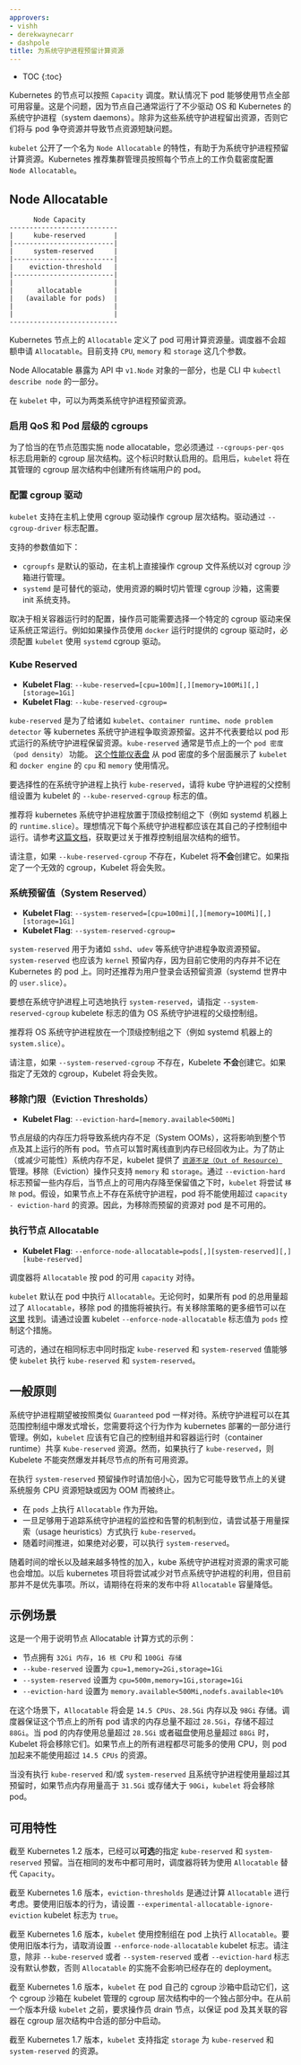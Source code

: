```yaml
---
approvers:
- vishh
- derekwaynecarr
- dashpole
title: 为系统守护进程预留计算资源
---
```

<!--

---
approvers:
- vishh
- derekwaynecarr
- dashpole
  title: Reserve Compute Resources for System Daemons
---

-->

* TOC
{:toc}

<!--
Kubernetes nodes can be scheduled to `Capacity`. Pods can consume all the
available capacity on a node by default. This is an issue because nodes
typically run quite a few system daemons that power the OS and Kubernetes
itself. Unless resources are set aside for these system daemons, pods and system
daemons compete for resources and lead to resource starvation issues on the
node.
-->
Kubernetes 的节点可以按照 `Capacity` 调度。默认情况下 pod 能够使用节点全部可用容量。这是个问题，因为节点自己通常运行了不少驱动 OS 和 Kubernetes 的系统守护进程（system daemons）。除非为这些系统守护进程留出资源，否则它们将与 pod 争夺资源并导致节点资源短缺问题。

<!--
The `kubelet` exposes a feature named `Node Allocatable` that helps to reserve
compute resources for system daemons. Kubernetes recommends cluster
administrators to configure `Node Allocatable` based on their workload density
on each node.
-->
`kubelet` 公开了一个名为 `Node Allocatable` 的特性，有助于为系统守护进程预留计算资源。Kubernetes 推荐集群管理员按照每个节点上的工作负载密度配置 `Node Allocatable`。

<!--
## Node Allocatable
-->
## Node Allocatable

```text
      Node Capacity
---------------------------
|     kube-reserved       |
|-------------------------|
|     system-reserved     |
|-------------------------|
|    eviction-threshold   |
|-------------------------|
|                         |
|      allocatable        |
|   (available for pods)  |
|                         |
|                         |
---------------------------
```

<!--
`Allocatable` on a Kubernetes node is defined as the amount of compute resources
that are available for pods. The scheduler does not over-subscribe
`Allocatable`. `CPU`, `memory` and `storage` are supported as of now.
-->
Kubernetes 节点上的 `Allocatable` 定义了 pod 可用计算资源量。调度器不会超额申请  `Allocatable`。目前支持 `CPU`, `memory` 和 `storage` 这几个参数。

<!--
Node Allocatable is exposed as part of `v1.Node` object in the API and as part
of `kubectl describe node` in the CLI.
-->
Node Allocatable 暴露为 API 中 `v1.Node` 对象的一部分，也是 CLI 中 `kubectl describe node` 的一部分。

<!--
Resources can be reserved for two categories of system daemons in the `kubelet`.
-->
在 `kubelet` 中，可以为两类系统守护进程预留资源。

<!--
### Enabling QoS and Pod level cgroups
-->
### 启用 QoS 和 Pod 层级的 cgroups

<!--
To properly enforce node allocatable constraints on the node, you must
enable the new cgroup hierarchy via the `--cgroups-per-qos` flag.  This flag is
enabled by default.  When enabled, the `kubelet` will parent all end-user pods
under a cgroup hierarchy managed by the `kubelet`.
-->
为了恰当的在节点范围实施 node allocatable，您必须通过 `--cgroups-per-qos` 标志启用新的 cgroup 层次结构。这个标识时默认启用的。启用后，`kubelet` 将在其管理的 cgroup 层次结构中创建所有终端用户的 pod。

<!--
### Configuring a cgroup driver
-->
### 配置 cgroup 驱动

<!--
The `kubelet` supports manipulation of the cgroup hierarchy on
the host using a cgroup driver. The driver is configured via the
`--cgroup-driver` flag.
-->
`kubelet` 支持在主机上使用 cgroup 驱动操作 cgroup 层次结构。驱动通过 `--cgroup-driver` 标志配置。

<!--
The supported values are the following:

* `cgroupfs` is the default driver that performs direct manipulation of the
  cgroup filesystem on the host in order to manage cgroup sandboxes.
* `systemd` is an alternative driver that manages cgroup sandboxes using
  transient slices for resources that are supported by that init system.
  -->
支持的参数值如下：

* `cgroupfs` 是默认的驱动，在主机上直接操作 cgroup 文件系统以对 cgroup 沙箱进行管理。
* `systemd` 是可替代的驱动，使用资源的瞬时切片管理 cgroup 沙箱，这需要 init 系统支持。

<!--
Depending on the configuration of the associated container runtime,
operators may have to choose a particular cgroup driver to ensure
proper system behavior.  For example, if operators use the `systemd`
cgroup driver provided by the `docker` runtime, the `kubelet` must
be configured to use the `systemd` cgroup driver.
-->
取决于相关容器运行时的配置，操作员可能需要选择一个特定的 cgroup 驱动来保证系统正常运行。例如如果操作员使用 `docker` 运行时提供的 cgroup 驱动时，必须配置 `kubelet` 使用 `systemd` cgroup 驱动。

<!--
### Kube Reserved
-->
### Kube Reserved

- **Kubelet Flag**: `--kube-reserved=[cpu=100m][,][memory=100Mi][,][storage=1Gi]`
- **Kubelet Flag**: `--kube-reserved-cgroup=`

<!--
`kube-reserved` is meant to capture resource reservation for kubernetes system
daemons like the `kubelet`, `container runtime`, `node problem detector`, etc.
It is not meant to reserve resources for system daemons that are run as pods.
`kube-reserved` is typically a function of `pod density` on the nodes. [This
performance dashboard](http://node-perf-dash.k8s.io/#/builds) exposes `cpu` and
`memory` usage profiles of `kubelet` and `docker engine` at multiple levels of
pod density. [This blog
post](http://blog.kubernetes.io/2016/11/visualize-kubelet-performance-with-node-dashboard.html)
explains how the dashboard can be interpreted to come up with a suitable
`kube-reserved` reservation.
-->
`kube-reserved` 是为了给诸如 `kubelet`、`container runtime`、`node problem detector` 等 kubernetes 系统守护进程争取资源预留。这并不代表要给以 pod 形式运行的系统守护进程保留资源。`kube-reserved` 通常是节点上的一个 `pod 密度（pod density）` 功能。 [这个性能仪表盘](http://node-perf-dash.k8s.io/#/builds) 从 pod 密度的多个层面展示了 `kubelet` 和 `docker engine` 的 `cpu` 和 `memory` 使用情况。

<!--
To optionally enforce `kube-reserved` on system daemons, specify the parent
control group for kube daemons as the value for `--kube-reserved-cgroup` kubelet
flag.
-->
要选择性的在系统守护进程上执行 `kube-reserved`，请将 kube 守护进程的父控制组设置为 kubelet 的 `--kube-reserved-cgroup` 标志的值。

<!--
It is recommended that the kubernetes system daemons are placed under a top
level control group (`runtime.slice` on systemd machines for example). Each
system daemon should ideally run within its own child control group. Refer to
[this
doc](https://git.k8s.io/community/contributors/design-proposals/node-allocatable.md#recommended-cgroups-setup)
for more details on recommended control group hierarchy.
-->
推荐将 kubernetes 系统守护进程放置于顶级控制组之下（例如 systemd 机器上的 `runtime.slice`）。理想情况下每个系统守护进程都应该在其自己的子控制组中运行。请参考[这篇文档](https://git.k8s.io/community/contributors/design-proposals/node-allocatable.md#recommended-cgroups-setup)，获取更过关于推荐控制组层次结构的细节。

<!--
Note that Kubelet **does not** create `--kube-reserved-cgroup` if it doesn't
exist. Kubelet will fail if an invalid cgroup is specified.
-->
请注意，如果 `--kube-reserved-cgroup` 不存在，Kubelet 将**不会**创建它。如果指定了一个无效的 cgroup，Kubelet 将会失败。

<!--
### System Reserved
-->
### 系统预留值（System Reserved）

- **Kubelet Flag**: `--system-reserved=[cpu=100mi][,][memory=100Mi][,][storage=1Gi]`
- **Kubelet Flag**: `--system-reserved-cgroup=`

<!--
`system-reserved` is meant to capture resource reservation for OS system daemons
like `sshd`, `udev`, etc. `system-reserved` should reserve `memory` for the
`kernel` too since `kernel` memory is not accounted to pods in Kubernetes at this time.
Reserving resources for user login sessions is also recommended (`user.slice` in
systemd world).
-->
`system-reserved` 用于为诸如 `sshd`、`udev` 等系统守护进程争取资源预留。`system-reserved` 也应该为 `kernel` 预留内存，因为目前它使用的内存并不记在 Kubernetes 的 pod 上。同时还推荐为用户登录会话预留资源（systemd 世界中的 `user.slice`）。

<!--
To optionally enforce `system-reserved` on system daemons, specify the parent
control group for OS system daemons as the value for `--system-reserved-cgroup`
kubelet flag.
-->
要想在系统守护进程上可选地执行 `system-reserved`，请指定 `--system-reserved-cgroup` kubelete 标志的值为 OS 系统守护进程的父级控制组。

<!--
It is recommended that the OS system daemons are placed under a top level
control group (`system.slice` on systemd machines for example).
-->
推荐将 OS 系统守护进程放在一个顶级控制组之下（例如 systemd 机器上的`system.slice`）。

<!--
Note that Kubelet **does not** create `--system-reserved-cgroup` if it doesn't
exist. Kubelet will fail if an invalid cgroup is specified.
-->
请注意，如果 `--system-reserved-cgroup` 不存在，Kubelete **不会**创建它。如果指定了无效的 cgroup，Kubelet 将会失败。

<!--
### Eviction Thresholds
-->
### 移除门限（Eviction Thresholds）

- **Kubelet Flag**: `--eviction-hard=[memory.available<500Mi]`

<!--
Memory pressure at the node level leads to System OOMs which affects the entire
node and all pods running on it. Nodes can go offline temporarily until memory
has been reclaimed. To avoid (or reduce the probability of) system OOMs kubelet
provides [`Out of Resource`](./out-of-resource.md) management. Evictions are
supported for `memory` and `storage` only. By reserving some memory via
`--eviction-hard` flag, the `kubelet` attempts to `evict` pods whenever memory
availability on the node drops below the reserved value. Hypothetically, if
system daemons did not exist on a node, pods cannot use more than `capacity -eviction-hard`. For this reason, resources reserved for evictions are not
available for pods.
-->
节点层级的内存压力将导致系统内存不足（System OOMs），这将影响到整个节点及其上运行的所有 pod。节点可以暂时离线直到内存已经回收为止。为了防止（或减少可能性）系统内存不足，kubelet 提供了  [`资源不足（Out of Resource）`](./out-of-resource.md) 管理。移除（Eviction）操作只支持  `memory` 和 `storage`。通过 `--eviction-hard` 标志预留一些内存后，当节点上的可用内存降至保留值之下时，`kubelet` 将尝试 `移除` pod。假设，如果节点上不存在系统守护进程，pod 将不能使用超过 `capacity - eviction-hard` 的资源。因此，为移除而预留的资源对 pod 是不可用的。

<!--
### Enforcing Node Allocatable
-->
### 执行节点 Allocatable

- **Kubelet Flag**: `--enforce-node-allocatable=pods[,][system-reserved][,][kube-reserved]`

<!--
The scheduler treats `Allocatable` as the available `capacity` for pods.
-->
调度器将 `Allocatable` 按 pod 的可用 `capacity` 对待。

<!--
`kubelet` enforce `Allocatable` across pods by default. Enforcement is performed
by evicting pods whenever the overall usage across all pods exceeds
`Allocatable`. More details on eviction policy can be found
[here](./out-of-resource.md#eviction-policy). This enforcement is controlled by
specifying `pods` value to the kubelet flag `--enforce-node-allocatable`.
-->
`kubelet` 默认在 pod 中执行 `Allocatable`。无论何时，如果所有 pod 的总用量超过了 `Allocatable`，移除 pod 的措施将被执行。有关移除策略的更多细节可以在 [这里](./out-of-resource.md#eviction-policy) 找到。请通过设置 kubelet `--enforce-node-allocatable` 标志值为 `pods` 控制这个措施。

<!--
Optionally, `kubelet` can be made to enforce `kube-reserved` and
`system-reserved` by specifying `kube-reserved` & `system-reserved` values in
the same flag. Note that to enforce `kube-reserved` or `system-reserved`,
`--kube-reserved-cgroup` or `--system-reserved-cgroup` needs to be specified
respectively.
-->
可选的，通过在相同标志中同时指定 `kube-reserved` 和 `system-reserved` 值能够使 `kubelet` 执行 `kube-reserved` 和 `system-reserved`。

<!--
## General Guidelines
-->
## 一般原则

<!--
System daemons are expected to be treated similar to `Guaranteed` pods. System
daemons can burst within their bounding control groups and this behavior needs
to be managed as part of kubernetes deployments. For example, `kubelet` should
have its own control group and share `Kube-reserved` resources with the
container runtime. However, Kubelet cannot burst and use up all available Node
resources if `kube-reserved` is enforced.
-->
系统守护进程期望被按照类似 `Guaranteed` pod 一样对待。系统守护进程可以在其范围控制组中爆发式增长，您需要将这个行为作为 kubernetes 部署的一部分进行管理。例如，`kubelet` 应该有它自己的控制组并和容器运行时（container runtime）共享 `Kube-reserved` 资源。然而，如果执行了 `kube-reserved`，则 Kubelete 不能突然爆发并耗尽节点的所有可用资源。

<!--
Be extra careful while enforcing `system-reserved` reservation since it can lead
to critical system services being CPU starved or OOM killed on the node. The
recommendation is to enforce `system-reserved` only if a user has profiled their
nodes exhaustively to come up with precise estimates and is confident in their
ability to recover if any process in that group is oom_killed.
-->
在执行  `system-reserved` 预留操作时请加倍小心，因为它可能导致节点上的关键系统服务 CPU 资源短缺或因为 OOM 而被终止。

<!--
* To begin with enforce `Allocatable` on `pods`.
* Once adequate monitoring and alerting is in place to track kube system
  daemons, attempt to enforce `kube-reserved` based on usage heuristics.
* If absolutely necessary, enforce `system-reserved` over time.
-->
* 在 `pods` 上执行 `Allocatable` 作为开始。
* 一旦足够用于追踪系统守护进程的监控和告警的机制到位，请尝试基于用量探索（usage heuristics）方式执行 `kube-reserved`。
* 随着时间推进，如果绝对必要，可以执行 `system-reserved`。

<!--
The resource requirements of kube system daemons may grow over time as more and
more features are added. Over time, kubernetes project will attempt to bring
down utilization of node system daemons, but that is not a priority as of now.
So expect a drop in `Allocatable` capacity in future releases.
-->
随着时间的增长以及越来越多特性的加入，kube 系统守护进程对资源的需求可能也会增加。以后 kubernetes 项目将尝试减少对节点系统守护进程的利用，但目前那并不是优先事项。所以，请期待在将来的发布中将 `Allocatable` 容量降低。

<!--
## Example Scenario
-->
## 示例场景

<!--
Here is an example to illustrate Node Allocatable computation:
-->
这是一个用于说明节点 Allocatable 计算方式的示例：

<!--
* Node has `32Gi` of `memory`, `16 CPUs` and `100Gi` of `Storage`
* `--kube-reserved` is set to `cpu=1,memory=2Gi,storage=1Gi`
* `--system-reserved` is set to `cpu=500m,memory=1Gi,storage=1Gi`
* `--eviction-hard` is set to `memory.available<500Mi,nodefs.available<10%`
-->
* 节点拥有 `32Gi 内存`，`16 核 CPU` 和 `100Gi 存储`
* `--kube-reserved` 设置为 `cpu=1,memory=2Gi,storage=1Gi`
* `--system-reserved` 设置为 `cpu=500m,memory=1Gi,storage=1Gi`
* `--eviction-hard` 设置为 `memory.available<500Mi,nodefs.available<10%` 

<!--
Under this scenario, `Allocatable` will be `14.5 CPUs`, `28.5Gi` of memory and
`98Gi` of local storage.
Scheduler ensures that the total memory `requests` across all pods on this node does
not exceed `28.5Gi` and storage doesn't exceed `88Gi`.
Kubelet evicts pods whenever the overall memory usage exceeds across pods exceed `28.5Gi`,
or if overall disk usage exceeds `88Gi` If all processes on the node consume as
much CPU as they can, pods together cannot consume more than `14.5 CPUs`.
-->
在这个场景下，`Allocatable` 将会是 `14.5 CPUs`、`28.5Gi` 内存以及 `98Gi` 存储。调度器保证这个节点上的所有 pod 请求的内存总量不超过 `28.5Gi`，存储不超过 `88Gi`。当 pod 的内存使用总量超过 `28.5Gi` 或者磁盘使用总量超过 `88Gi` 时，Kubelet 将会移除它们。如果节点上的所有进程都尽可能多的使用 CPU，则 pod 加起来不能使用超过 `14.5 CPUs` 的资源。

<!--
If `kube-reserved` and/or `system-reserved` is not enforced and system daemons
exceed their reservation, `kubelet` evicts pods whenever the overall node memory
usage is higher than `31.5Gi` or `storage` is greater than `90Gi`
-->
当没有执行 `kube-reserved` 和/或 `system-reserved` 且系统守护进程使用量超过其预留时，如果节点内存用量高于 `31.5Gi` 或存储大于 `90Gi`，`kubelet` 将会移除 pod。

<!--
## Feature Availability
-->
## 可用特性

<!--
As of Kubernetes version 1.2, it has been possible to **optionally** specify
`kube-reserved` and `system-reserved` reservations. The scheduler switched to
using `Allocatable` instead of `Capacity` when available in the same release.
-->
截至 Kubernetes 1.2 版本，已经可以**可选**的指定 `kube-reserved` 和 `system-reserved` 预留。当在相同的发布中都可用时，调度器将转为使用 `Allocatable` 替代 `Capacity`。

<!--
As of Kubernetes version 1.6, `eviction-thresholds` are being considered by
computing `Allocatable`. To revert to the old behavior set
`--experimental-allocatable-ignore-eviction` kubelet flag to `true`.
-->
截至 Kubernetes 1.6 版本，`eviction-thresholds` 是通过计算 `Allocatable` 进行考虑。要使用旧版本的行为，请设置 `--experimental-allocatable-ignore-eviction` kubelet 标志为 `true`。

<!--
As of Kubernetes version 1.6, `kubelet` enforces `Allocatable` on pods using
control groups. To revert to the old behavior unset `--enforce-node-allocatable`
kubelet flag. Note that unless `--kube-reserved`, or `--system-reserved` or
`--eviction-hard` flags have non-default values, `Allocatable` enforcement does
not affect existing deployments.
-->
截至 Kubernetes 1.6 版本，`kubelet` 使用控制组在 pod 上执行 `Allocatable`。要使用旧版本行为，请取消设置 `--enforce-node-allocatable` kubelet 标志。请注意，除非 `--kube-reserved` 或者 `--system-reserved` 或者 `--eviction-hard` 标志没有默认参数，否则 `Allocatable` 的实施不会影响已经存在的 deployment。

<!--
As of Kubernetes version 1.6, `kubelet` launches pods in their own cgroup
sandbox in a dedicated part of the cgroup hierarchy it manages.  Operators are
required to drain their nodes prior to upgrade of the `kubelet` from prior
versions in order to ensure pods and their associated containers are launched in
the proper part of the cgroup hierarchy.
-->
截至 Kubernetes 1.6 版本，`kubelet` 在 pod 自己的 cgroup 沙箱中启动它们，这个 cgroup 沙箱在 kubelet 管理的 cgroup 层次结构中的一个独占部分中。在从前一个版本升级 `kubelet` 之前，要求操作员 drain 节点，以保证 pod 及其关联的容器在 cgroup 层次结构中合适的部分中启动。

<!--
As of Kubernetes version 1.7, `kubelet` supports specifying `storage` as a resource
for `kube-reserved` and `system-reserved`.
-->
截至 Kubernetes 1.7 版本，`kubelet` 支持指定 `storage` 为 `kube-reserved` 和 `system-reserved` 的资源。
